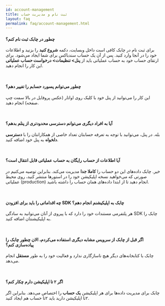 ```yaml
---  
id: account-management   
title: ثبت‌ نام و مدیریت حساب  
layout: faq  
permalink: faq/account-management.html  
---  
```

     
#### چطور در چابک ثبت‌ نام کنم؟

برای ثبت‌ نام در چابک کافی است داخل وبسایت، دکمه **شروع کنید** را بزنید و اطلاعات خود را در آنجا وارد کنید. پس از آن یک حساب سندباکس برای شما ایجاد می‌شود. برای ارتقای حساب خود به حساب عملیاتی باید از **پنل> تنظیمات> درخواست حساب عملیاتی** این کار را انجام دهید.

<br>

#### چطور می‌توانم پسورد حسابم را تغییر دهم؟  
  
این کار را می‌توانید از پنل خود با کلیک روی اواتار (عکس پروفایل در بالا سمت چپ صفحه) انجام دهید.  
 
<br>
  
#### آیا به افراد دیگری می‌توانم دسترسی محدودتری از پنلم بدهم؟  
  
بله. در پنل، می‌توانید با توجه به تعرفه حسابتان تعداد خاصی از همکارانتان را با **دسترسی دلخواه** به پنل خود اضافه کنید.  
 
<br>

#### آیا اطلاعات از حساب رایگان به حساب عملیاتی قابل انتقال است؟  
  
خیر. چابک داده‌های این دو حساب را **کاملا جدا** مدیریت می‌کند. بنابراین توصیه می‌کنیم در صورتی که می‌خواهید نسخه اپلیکیشن خود را در استورها منتشر کنید، روی محیط عملیاتی (production) انجام دهید تا از ابتدا داده‌های همان حساب را داشته باشید.   

<br>

#### چه اقداماتی را باید برای افزودن SDK چابک به اپلیکیشنم انجام دهم؟  
  
هر پلتفرمی مستندات خود را دارد که با پیروی از آنان می‌توانید به سادگی SDK چابک را به اپلیکیشنتان اضافه کنید.  
 
<br>

#### اگر قبل از چابک از سرویس مشابه دیگری استفاده می‌کردم، الان چطور چابک را پیاده‌سازی کنم؟  
  
چابک با کتابخانه‌های دیگر هیچ ناسازگاری ندارد و فعالیت خود را به طور **مستقل** انجام می‌دهد.

<br>
  
#### اگر ۲ تا اپلیکیشن دارم چکار کنم؟  
  
چابک برای مدیریت داده‌ها برای هر اپلیکیشن **یک حساب** را اختصاص می‌دهد. بنابراین اگر ۲تا اپلیکیشن دارید باید ۲تا حساب هم ایجاد کنید.